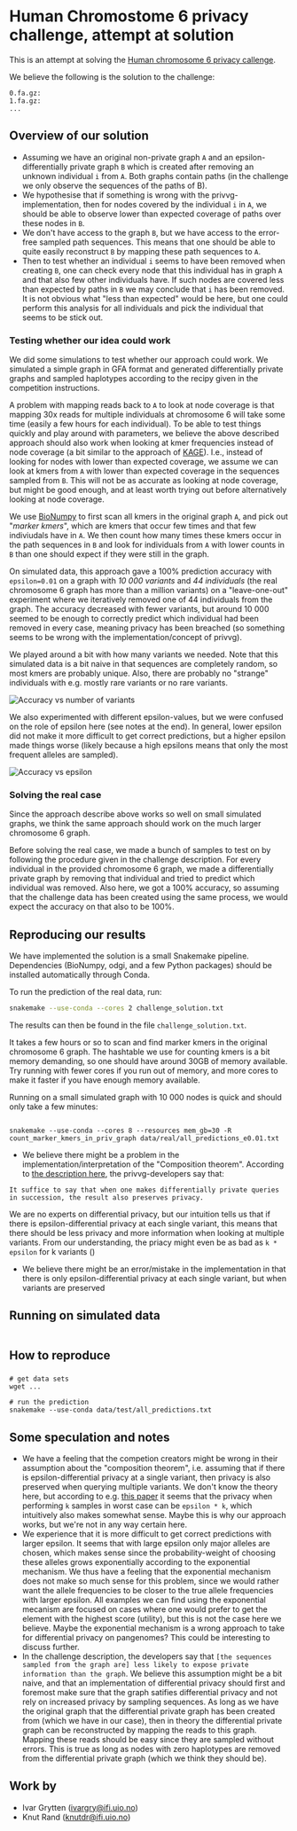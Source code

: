 # Human Chromostome 6 privacy challenge, attempt at solution

This is an attempt at solving the [Human chromosome 6 privacy callenge](https://privvg.github.io/2022/09/30/human-chromosome-6-privacy-challenge.html).

We believe the following is the solution to the challenge:

```
0.fa.gz: 
1.fa.gz:
...
```
## Overview of our solution
* Assuming we have an original non-private graph `A` and an epsilon-differentially private graph `B` which is created after removing an unknown individual `i` from `A`. Both graphs contain paths (in the challenge we only observe the sequences of the paths of B). 
* We hypothesise that if something is wrong with the privvg-implementation, then for nodes covered by the individual `i` in `A`, we should be able to observe lower than expected coverage of paths over these nodes in `B`. 
* We don't have access to the graph `B`, but we have access to the error-free sampled path sequences. This means that one should be able to quite easily reconstruct `B` by mapping these path sequences to `A`.
* Then to test whether an individual `i` seems to have been removed when creating `B`, one can check every node that this individual has in graph `A` and that also few other individuals have. If such nodes are covered less than expected by paths in `B` we may conclude that `i` has been removed. It is not obvious what "less than expected" would be here, but one could perform this analysis for all individuals and pick the individual that seems to be stick out.


### Testing whether our idea could work
We did some simulations to test whether our approach could work. We simulated a simple graph in GFA format and generated differentially private graphs and sampled haplotypes according to the recipy given in the competition instructions.

A problem with mapping reads back to `A` to look at node coverage is that mapping 30x reads for multiple individuals at chromosome 6 will take some time (easily a few hours for each individual). To be able to test things quickly and play around with parameters, we believe the above described approach should also work when looking at kmer frequencies instead of node coverage (a bit similar to the approach of [KAGE](https://github.com/ivargr/kage)). I.e., instead of looking for nodes with lower than expected coverage, we assume we can look at kmers from `A` with lower than expected coverage in the sequences sampled from `B`. This will not be as accurate as looking at node coverage, but might be good enough, and at least worth trying out before alternatively looking at node coverage.

We use [BioNumpy](https://github.com/bionumpy/bionumpy) to first scan all kmers in the original graph `A`, and pick out "*marker kmers*", which are kmers that occur few times and that few indiviudals have in `A`. We then count how many times these kmers occur in the path sequences in `B` and look for individuals from `A` with lower counts in `B` than one should expect if they were still in the graph.

On simulated data, this approach gave a 100% prediction accuracy with `epsilon=0.01` on a graph with *10 000 variants* and *44 individuals* (the real chromosome 6 graph has more than a million variants) on a "leave-one-out" experiment where we iteratively removed one of 44 individuals from the graph. The accuracy decreased with fewer variants, but around 10 000 seemed to be enough to correctly predict which individual had been removed in every case, meaning privacy has been breached (so something seems to be wrong with the implementation/concept of privvg).

We played around a bit with how many variants we needed. Note that this simulated data is a bit naive in that sequences are completely random, so most kmers are probably unique. Also, there are probably no "strange" individuals with e.g. mostly rare variants or no rare variants.

![Accuracy vs number of variants](plot_across_n_variants_e0.01.png "Accuracy as a function of number of variants")


We also experimented with different epsilon-values, but we were confused on the role of epsilon here (see notes at the end). In general, lower epsilon did not make it more difficult to get correct predictions, but a higher epsilon made things worse (likely because a high epsilons means that only the most frequent alleles are sampled).

![Accuracy vs epsilon](plot_across_epsilon_10000variants.png)

### Solving the real case
Since the approach describe above works so well on small simulated graphs, we think the same approach should work on the much larger chromosome 6 graph.

Before solving the real case, we made a bunch of samples to test on by following the procedure given in the challenge description. For every individual in the provided chromosome 6 graph, we made a differentially private graph by removing that individual and tried to predict which individual was removed. Also here, we got a 100% accuracy, so assuming that the challenge data has been created using the same process, we would expect the accuracy on that also to be 100%.

## Reproducing our results
We have implemented the solution is a small Snakemake pipeline. Dependencies (BioNumpy, odgi, and a few Python packages) should be installed automatically through Conda. 

To run the prediction of the real data, run:

```bash
snakemake --use-conda --cores 2 challenge_solution.txt
```

The results can then be found in the file `challenge_solution.txt`.

It takes a few hours or so to scan and find marker kmers in the original chromosome 6 graph. The hashtable we use for counting kmers is a bit memory demanding, so one should have around 30GB of memory available. Try running with fewer cores if you run out of memory, and more cores to make it faster if you have enough memory available.


Running on a small simulated graph with 10 000 nodes is quick and should only take a few minutes:
```bash

```



``` 
snakemake --use-conda --cores 8 --resources mem_gb=30 -R count_marker_kmers_in_priv_graph data/real/all_predictions_e0.01.txt
```





* We believe there might be a problem in the implementation/interpretation of the "Composition theorem". According to [the description here](https://privvg.github.io/2022/06/13/Differential-Privacy.html), the privvg-developers say that:
```
It suffice to say that when one makes differentially private queries in succession, the result also preserves privacy.
```
We are no experts on differential privacy, but our intuition tells us that if there is epsilon-differential privacy at each single variant, this means that there should be less privacy and more information when looking at multiple variants. From our understanding, the priacy might even be as bad as `k * epsilon` for k variants ()

* We believe there might be an error/mistake in the implementation in that there is only epsilon-differential privacy at each single variant, but when variants are preserved  

## Running on simulated data
``` 

```


## How to reproduce
###
```
# get data sets
wget ...

# run the prediction
snakemake --use-conda data/test/all_predictions.txt
```

## Some speculation and notes
* We have a feeling that the competion creators might be wrong in their assumption about the "composition theorem", i.e. assuming that if there is epsilon-differential privacy at a single variant, then privacy is also preserved when querying multiple variants. We don't know the theory here, but according to e.g. [this paper](https://arxiv.org/abs/1311.0776) it seems that the privacy when performing `k` samples in worst case can be `epsilon * k`, which intuitively also makes somewhat sense. Maybe this is why our approach works, but we're not in any way certain here. 
* We experience that it is more difficult to get correct predictions with larger epsilon. It seems that with large epsilon only major alleles are chosen, which makes sense since the probability-weight of choosing these alleles grows exponentially according to the exponential mechanism. We thus have a feeling that the exponential mechanism does not make so much sense for this problem, since we would rather  want the allele frequencies to be closer to the true allele frequencies with larger epsilon. All examples we can find using the exponential mecanism are focused on cases where one would prefer to get the element with the highest score (utility), but this is not the case here we believe. Maybe the exponential mechanism is a wrong approach to take for differential privacy on pangenomes? This could be interesting to discuss further. 
* In the challenge description, the developers say that `[the sequences sampled from the graph are] less likely to expose private information than the graph`. We believe this assumption might be a bit naive, and that an implementation of differential privacy should first and foremost make sure that the graph satifies differential privacy and not rely on increased privacy by sampling sequences. As long as we have the original graph that the differential private graph has been created from (which we have in our case), then in theory the differential private graph can be reconstructed by mapping the reads to this graph. Mapping these reads should be easy since they are sampled without errors. This is true as long as nodes with zero haplotypes are removed from the differential private graph (which we think they should be).

## Work by
* Ivar Grytten (ivargry@ifi.uio.no)
* Knut Rand (knutdr@ifi.uio.no)


